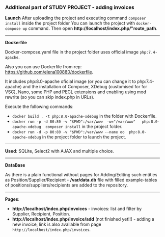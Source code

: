 ### Additional part of STUDY PROJECT - adding invoices


**Launch**
After uploading the project and executing command `composer install` inside the project folder You can launch the project with `docker-compose up` command. 
Then open **http://localhost/index.php/"route_path**.

***
**Dockerfile**

Docker-compose.yaml file in the project folder uses official image `php:7.4-apache`.

Also you can use Dockerfile from rep: https://github.com/elena100880/dockerfile. 

It includes php:8.0-apache oficial image (or you can change it to php:7.4-apache) and the installation of Composer, XDebug (customised for for VSC), Nano, some PHP and PECL extensions and enabling using mod rewrite (so you can skip index.php in URLs). 

Execute the following commands:
   + `docker build . -t php:8.0-apache-xdebug` in the folder with Dockerfile.
   + `docker run -p -d 80:80 -v "$PWD":/var/www  -w="/var/www"   php:8.0-apache-xdebug  composer install` in the project folder.
   + `docker run -d -p 80:80 -v "$PWD":/var/www --name oo  php:8.0-apache-xdebug` in the project folder to launch the project.
   
***
**Used:** SQLite, Select2 with AJAX and multiple choice.

***
**DataBase**

As there is a plain functional without pages for  Adding/Editing such entities as Position/Supplier/Recipient - **/var/data.db** file with filled example-tables of positions/suppliers/recipients are added to the repository.

***
**Pages:**

   + **http://localhost/index.php/invoices** - invoices: list and filter by Supplier, Recipient, Position.
   + **http://localhost/index.php/invoice/add** (not finished yet!!) - adding a new invoice, link is also available from page `http://localhost/index.php/invoices`.   

  


